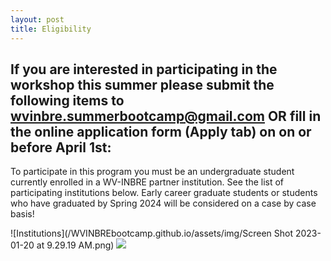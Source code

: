 ```yaml
---
layout: post
title: Eligibility
---
```


## If you are interested in participating in the workshop this summer please submit the following items to wvinbre.summerbootcamp@gmail.com OR fill in the online application form (Apply tab) on on or before April 1st:

To participate in this program you must be an undergraduate student currently enrolled in a WV-INBRE partner institution. See the list of participating institutions below.
Early career graduate students or students who have graduated by Spring 2024 will be considered on a case by case basis!

![Institutions](/WVINBREbootcamp.github.io/assets/img/Screen Shot 2023-01-20 at 9.29.19 AM.png)
<img src="https://github.com/WVINBREbootcamp/WVINBREbootcamp.github.io/assets/img/Screen Shot 2023-01-20 at 9.29.19 AM.png" > 

